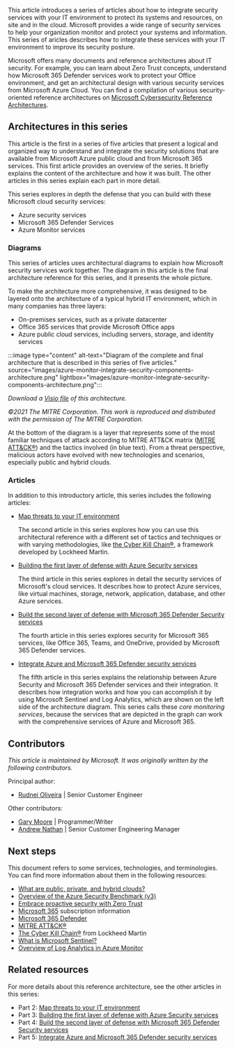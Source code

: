 This article introduces a series of articles about how to integrate security services with your IT environment to protect its systems and resources, on site and in the cloud. Microsoft provides a wide range of security services to help your organization monitor and protect your systems and information. This series of aricles describes how to integrate these services with your IT environment to improve its security posture. 

Microsoft offers many documents and reference architectures about IT security. For example, you can learn about Zero Trust concepts, understand how Microsoft 365 Defender services work to protect your Office environment, and get an architectural design with various security services from Microsoft Azure Cloud. You can find a compilation of various security-oriented reference architectures on [Microsoft Cybersecurity Reference Architectures](/security/cybersecurity-reference-architecture/mcra).

## Architectures in this series

This article is the first in a series of five articles that present a logical and organized way to understand and integrate the security solutions that are available from Microsoft Azure public cloud and from Microsoft 365 services. This first article provides an overview of the series. It briefly explains the content of the architecture and how it was built. The other articles in this series explain each part in more detail.

This series explores in depth the defense that you can build with these Microsoft cloud security services:

- Azure security services
- Microsoft 365 Defender Services
- Azure Monitor services

### Diagrams

This series of articles uses architectural diagrams to explain how Microsoft security services work together. The diagram in this article is the final architecture reference for this series, and it presents the whole picture. 

To make the architecture more comprehensive, it was designed to be layered onto the architecture of a typical hybrid IT environment, which in many companies has three layers:

- On-premises services, such as a private datacenter
- Office 365 services that provide Microsoft Office apps
- Azure public cloud services, including servers, storage, and identity services

:::image type="content" alt-text="Diagram of the complete and final architecture that is described in this series of five articles." source="images/azure-monitor-integrate-security-components-architecture.png" lightbox="images/azure-monitor-integrate-security-components-architecture.png":::

*Download a [Visio file](https://arch-center.azureedge.net/azure-monitor-integrate-security-components.vsdm) of this architecture.*

*©2021 The MITRE Corporation. This work is reproduced and distributed with the permission of The MITRE Corporation.*

At the bottom of the diagram is a layer that represents some of the most familiar techniques of attack according to MITRE ATT&CK matrix ([MITRE ATT&CK®](https://attack.mitre.org/)) and the tactics involved (in blue text). From a threat perspective, malicious actors have evolved with new technologies and scenarios, especially public and hybrid clouds. 

### Articles

In addition to this introductory article, this series includes the following articles:

- [Map threats to your IT environment](../../solution-ideas/articles/map-threats-it-environment.yml)

  The second article in this series explores how you can use this architectural reference with a different set of tactics and techniques or with varying methodologies, like [the Cyber Kill Chain®](https://www.lockheedmartin.com/en-us/capabilities/cyber/cyber-kill-chain.html), a framework developed by Lockheed Martin.


- [Building the first layer of defense with Azure Security services](../../solution-ideas/articles/azure-security-build-first-layer-defense.yml)

  The third article in this series explores in detail the security services of Microsoft's cloud services. It describes how to protect Azure services, like virtual machines, storage, network, application, database, and other Azure services.

- [Build the second layer of defense with Microsoft 365 Defender Security services](../../solution-ideas/articles/microsoft-365-defender-build-second-layer-defense.yml)

  The fourth article in this series explores security for Microsoft 365 services, like Office 365, Teams, and OneDrive, provided by Microsoft 365 Defender services.

- [Integrate Azure and Microsoft 365 Defender security services](../../solution-ideas/articles/microsoft-365-defender-security-integrate-azure.yml)

  The fifth article in this series explains the relationship between Azure Security and Microsoft 365 Defender services and their integration. It describes how integration works and how you can accomplish it by using Microsoft Sentinel and Log Analytics, which are shown on the left side of the architecture diagram. This series calls these *core monitoring services*, because the services that are depicted in the graph can work with the comprehensive services of Azure and Microsoft 365.


## Contributors

*This article is maintained by Microsoft. It was originally written by the following contributors.*

Principal author: 

 * [Rudnei Oliveira](https://www.linkedin.com/in/rudnei-r-oliveira-69443523) | Senior Customer Engineer

Other contributors: 

 * [Gary Moore](https://www.linkedin.com/in/gwmoore) | Programmer/Writer
 * [Andrew Nathan](https://www.linkedin.com/in/andrew-nathan) | Senior Customer Engineering Manager


## Next steps

This document refers to some services, technologies, and terminologies. You can find more information about them in the following resources:

- [What are public, private, and hybrid clouds?](https://azure.microsoft.com/overview/what-are-private-public-hybrid-clouds/)
- [Overview of the Azure Security Benchmark (v3)](/security/benchmark/azure/overview)
- [Embrace proactive security with Zero Trust](https://www.microsoft.com/security/business/zero-trust)
- [Microsoft 365](https://www.microsoft.com/microsoft-365) subscription information
- [Microsoft 365 Defender](https://www.microsoft.com/security/business/threat-protection/microsoft-365-defender)
- [MITRE ATT&CK®](https://attack.mitre.org/)
- [The Cyber Kill Chain®](https://www.lockheedmartin.com/en-us/capabilities/cyber/cyber-kill-chain.html) from Lockheed Martin
- [What is Microsoft Sentinel?](/azure/sentinel/overview)
- [Overview of Log Analytics in Azure Monitor](/azure/azure-monitor/logs/log-analytics-overview)

## Related resources

For more details about this reference architecture, see the other articles in this series:

- Part 2: [Map threats to your IT environment](../../solution-ideas/articles/map-threats-it-environment.yml)
- Part 3: [Building the first layer of defense with Azure Security services](../../solution-ideas/articles/azure-security-build-first-layer-defense.yml)
- Part 4: [Build the second layer of defense with Microsoft 365 Defender Security services](../../solution-ideas/articles/microsoft-365-defender-build-second-layer-defense.yml)
- Part 5: [Integrate Azure and Microsoft 365 Defender security services](../../solution-ideas/articles/microsoft-365-defender-security-integrate-azure.yml)
<!-- - Part 1: [Use Azure monitoring to integrate security components](./guide/security/azure-monitor-integrate-security-components.yml) -->

